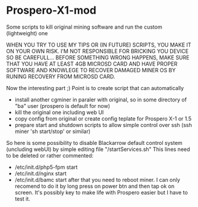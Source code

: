 # Prospero-X1-mod
Some scripts to kill original mining software and run the custom (lightweight) one

WHEN YOU TRY TO USE MY TIPS OR (IN FUTURE) SCRIPTS, YOU MAKE IT ON YOUR OWN RISK.
I'M NOT RESPONSIBLE FOR BRICKING YOU DEVICE SO BE CAREFULL...
BEFORE SOMETHING WRONG HAPPENS, MAKE SURE THAT YOU HAVE AT LEAST 
4GB MICROSD CARD AND HAVE PROPER SOFTWARE AND KNOWLEGE TO RECOVER DAMAGED 
MINER OS BY RUNING RECOVERY FROM MICROSD CARD.

Now the interesting part ;)
Point is to create script that can automatically
- install another cgminer in paraler with original, so in some directory of "ba" user (prospero is default for now)
- kill the original one including web UI
- copy config from original or create config teplate for Prospero X-1 or 1.5
- prepare start and shutdown scripts to allow simple control over ssh (ssh miner 'sh start/stop' or similar)

So here is some possibility to disable Blackarrow default control system (uncluding webUI) 
by simple editing file "/startServices.sh" 
This lines need to be deleted or rather commented:
- /etc/init.d/php5-fpm start
- /etc/init.d/nginx start
- /etc/init.d/bamc start
after that you need to reboot miner. 
I can only recomend to do it by long press on power btn and then tap ok on screen.
It's possibly key to make life with Prospero easier but I have to test it.

